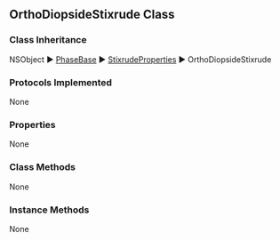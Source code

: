## OrthoDiopsideStixrude Class  
### Class Inheritance  
NSObject ▶️ [PhaseBase](PhaseBase.html) ▶️ [StixrudeProperties](StixrudeProperties.md) ▶️ OrthoDiopsideStixrude  

### Protocols Implemented  
None   

### Properties  
None  

### Class Methods  
None  

### Instance Methods  
None  
